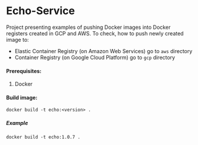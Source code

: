 # Echo-Service
Project presenting examples of pushing Docker images into Docker registers created in GCP and AWS. 
To check, how to push newly created image to:
- Elastic Container Registry (on Amazon Web Services) go to `aws` directory
- Container Registry (on Google Cloud Platform) go to `gcp` directory

#### Prerequisites:
1. Docker

#### Build image:
`docker build -t echo:<version> .`

##### Example
`docker build -t echo:1.0.7 .`
